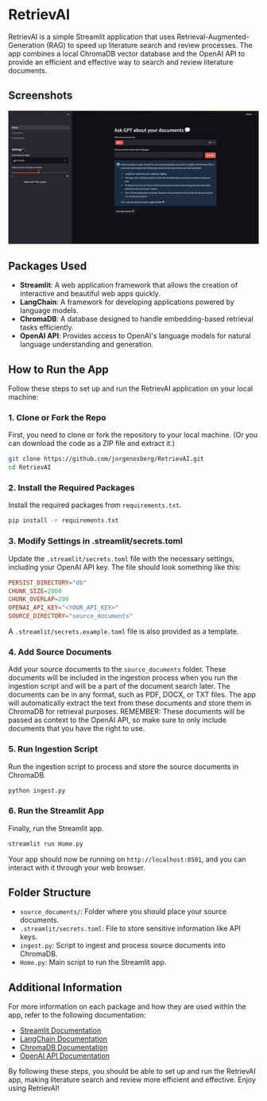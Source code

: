 # RetrievAI

RetrievAI is a simple Streamlit application that uses Retrieval-Augmented-Generation (RAG) to speed up literature search and review processes. The app combines a local ChromaDB vector database and the OpenAI API to provide an efficient and effective way to search and review literature documents.

## Screenshots

![Home Page](assets/screenshot_home.png)

## Packages Used

- **Streamlit**: A web application framework that allows the creation of interactive and beautiful web apps quickly.
- **LangChain**: A framework for developing applications powered by language models.
- **ChromaDB**: A database designed to handle embedding-based retrieval tasks efficiently.
- **OpenAI API**: Provides access to OpenAI's language models for natural language understanding and generation.

## How to Run the App

Follow these steps to set up and run the RetrievAI application on your local machine:

### 1. Clone or Fork the Repo

First, you need to clone or fork the repository to your local machine. (Or you can download the code as a ZIP file and extract it.)

```bash
git clone https://github.com/jorgenosberg/RetrievAI.git
cd RetrievAI
```

### 2. Install the Required Packages

Install the required packages from `requirements.txt`.

```bash
pip install -r requirements.txt
```

### 3. Modify Settings in .streamlit/secrets.toml

Update the `.streamlit/secrets.toml` file with the necessary settings, including your OpenAI API key. The file should look something like this:

```toml
PERSIST_DIRECTORY="db"
CHUNK_SIZE=2000
CHUNK_OVERLAP=200
OPENAI_API_KEY="<YOUR_API_KEY>"
SOURCE_DIRECTORY="source_documents"
```

A `.streamlit/secrets.example.toml` file is also provided as a template.

### 4. Add Source Documents

Add your source documents to the `source_documents` folder. These documents will be included in the ingestion process when you run the ingestion script and will be a part of the document search later. The documents can be in any format, such as PDF, DOCX, or TXT files. The app will automatically extract the text from these documents and store them in ChromaDB for retrieval purposes. REMEMBER: These documents will be passed as context to the OpenAI API, so make sure to only include documents that you have the right to use.

### 5. Run Ingestion Script

Run the ingestion script to process and store the source documents in ChromaDB.

```bash
python ingest.py
```

### 6. Run the Streamlit App

Finally, run the Streamlit app.

```bash
streamlit run Home.py
```

Your app should now be running on `http://localhost:8501`, and you can interact with it through your web browser.

## Folder Structure

- `source_documents/`: Folder where you should place your source documents.
- `.streamlit/secrets.toml`: File to store sensitive information like API keys.
- `ingest.py`: Script to ingest and process source documents into ChromaDB.
- `Home.py`: Main script to run the Streamlit app.

## Additional Information

For more information on each package and how they are used within the app, refer to the following documentation:

- [Streamlit Documentation](https://docs.streamlit.io/)
- [LangChain Documentation](https://docs.langchain.com/)
- [ChromaDB Documentation](https://docs.trychroma.com/)
- [OpenAI API Documentation](https://platform.openai.com/docs/overview)

By following these steps, you should be able to set up and run the RetrievAI app, making literature search and review more efficient and effective. Enjoy using RetrievAI!
